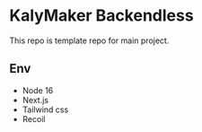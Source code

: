 # KalyMaker Backendless

This repo is template repo for main project.

## Env

- Node 16
- Next.js
- Tailwind css
- Recoil
